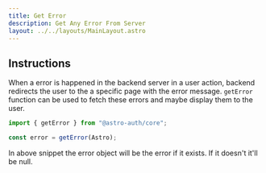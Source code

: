 ```yaml
---
title: Get Error
description: Get Any Error From Server
layout: ../../layouts/MainLayout.astro
---
```


## Instructions

When a error is happened in the backend server in a user action, backend redirects the user to the a specific page with the error message. `getError` function can be used to fetch these errors and maybe display them to the user.

```js
import { getError } from "@astro-auth/core";

const error = getError(Astro);
```

In above snippet the error object will be the error if it exists. If it doesn't it'll be null.
